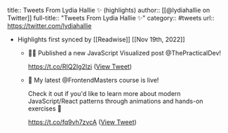title:: Tweets From Lydia Hallie ✨ (highlights)
author:: [[@lydiahallie on Twitter]]
full-title:: "Tweets From Lydia Hallie ✨"
category:: #tweets
url:: https://twitter.com/lydiahallie

- Highlights first synced by [[Readwise]] [[Nov 19th, 2022]]
	- 🥳🔥 Published a new JavaScript Visualized post @ThePracticalDev! 
	  
	  https://t.co/RIQ2Ig2Izi ([View Tweet](https://twitter.com/lydiahallie/status/1205435641317736449))
	- 🥳 My latest @FrontendMasters course is live!
	  
	  Check it out if you'd like to learn more about modern JavaScript/React patterns through animations and hands-on exercises 💪
	  
	  https://t.co/fq9vh7zvcA ([View Tweet](https://twitter.com/lydiahallie/status/1564980763640172547))